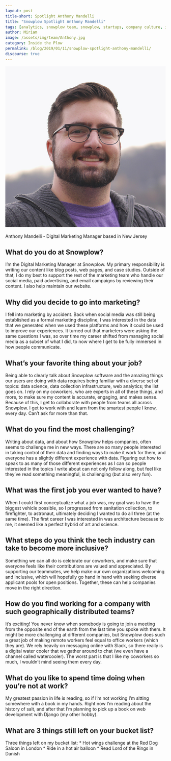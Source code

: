 ```yaml
---
layout: post
title-short: Spotlight Anthony Mandelli
title: "Snowplow Spotlight Anthony Mandelli"
tags: [analytics, snowplow team, snowplow, startups, company culture, inside the plow]
author: Miriam
image: /assets/img/team/Anthony.jpg
category: Inside the Plow
permalink: /blog/2019/01/11/snowplow-spotlight-anthony-mandelli/
discourse: true
---
```


![Anthony Mandelli][anthony]
<br>
<br>
Anthony Mandelli - Digital Marketing Manager based in New Jersey


<h2>What do you do at Snowplow?</h2>

I’m the Digital Marketing Manager at Snowplow. My primary responsibility is writing our content like blog posts, web pages, and case studies. Outside of that, I do my best to support the rest of the marketing team who handle our social media, paid advertising, and email campaigns by reviewing their content. I also help maintain our website.




<h2>Why did you decide to go into marketing?</h2>

I fell into marketing by accident. Back when social media was still being established as a formal marketing discipline, I was interested in the data that we generated when we used these platforms and how it could be used to improve our experiences. It turned out that marketers were asking the same questions I was, so over time my career shifted from managing social media as a subset of what I did, to now where I get to be fully immersed in how people communicate.




<h2>What’s your favorite thing about your job?</h2>

Being able to clearly talk about Snowplow software and the amazing things our users are doing with data requires being familiar with a diverse set of topics: data science, data collection infrastructure, web analytics; the list goes on. I rely on my coworkers, who are experts in all of these things, and more, to make sure my content is accurate, engaging, and makes sense. Because of this, I get to collaborate with people from teams all across Snowplow. I get to work with and learn from the smartest people I know, every day. Can’t ask for more than that.




<h2>What do you find the most challenging?</h2>

Writing about data, and about how Snowplow helps companies, often seems to challenge me in new ways. There are so many people interested in taking control of their data and finding ways to make it work for them, and everyone has a slightly different experience with data. Figuring out how to speak to as many of those different experiences as I can so people interested in the topics I write about can not only follow along, but feel like they’ve read something meaningful, is challenging (but also very fun).




<h2>What was the first job you ever wanted to have?</h2>

When I could first conceptualize what a job was, my goal was to have the biggest vehicle possible, so I progressed from sanitation collection, to firefighter, to astronaut, ultimately deciding I wanted to do all three (at the same time). The first career I was interested in was architecture because to me, it seemed like a perfect hybrid of art and science.




<h2>What steps do you think the tech industry can take to become more inclusive?</h2>

Something we can all do is celebrate our coworkers, and make sure that everyone feels like their contributions are valued and appreciated. By supporting our teammates, we help make our own organizations welcoming and inclusive, which will hopefully go hand in hand with seeking diverse applicant pools for open positions. Together, these can help companies move in the right direction.



<h2>How do you find working for a company with such geographically distributed teams?</h2>
It’s exciting! You never know when somebody is going to join a meeting from the opposite end of the earth from the last time you spoke with them.  It might be more challenging at different companies, but Snowplow does such a great job of making remote workers feel equal to office workers (which they are). We rely heavily on messaging online with Slack, so there really is a digital water cooler that we gather around to chat (we even have a channel called watercooler). The worst part is that I like my coworkers so much, I wouldn’t mind seeing them every day.




<h2>What do you like to spend time doing when you’re not at work?</h2>
My greatest passion in life is reading, so if I’m not working I’m sitting somewhere with a book in my hands. Right now I’m reading about the history of salt, and after that I’m planning to pick up a book on web development with Django (my other hobby).



<h2>What are 3 things still left on your bucket list?</h2>
Three things left on my bucket list:
* Hot wings challenge at the Red Dog Saloon in London
* Ride in a hot air balloon
* Read Lord of the Rings in Danish

[anthony]: /assets/img/team/Anthony.jpg

